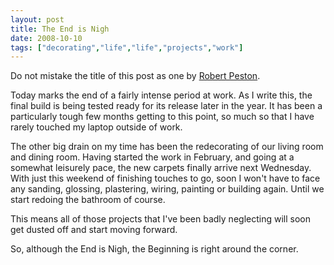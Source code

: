 ```yaml
---
layout: post
title: The End is Nigh
date: 2008-10-10
tags: ["decorating","life","life","projects","work"]
---
```


Do not mistake the title of this post as one by [Robert Peston](http://www.bbc.co.uk/blogs/thereporters/robertpeston/).

Today marks the end of a fairly intense period at work. As I write this, the final build is being tested ready  for its release later in the year. It has been a particularly tough few months getting to this point, so much so that I have rarely touched my laptop outside of work.

The other big drain on my time has been the redecorating of our living room and dining room. Having started the work in February, and going at a somewhat leisurely pace, the new carpets finally arrive next Wednesday. With just this weekend of finishing touches to go, soon I won't have to face any sanding, glossing, plastering, wiring, painting or building again. Until we start redoing the bathroom of course.

This means all of those projects that I've been badly neglecting will soon get dusted off and start moving forward.

So, although the End is Nigh, the Beginning is right around the corner.